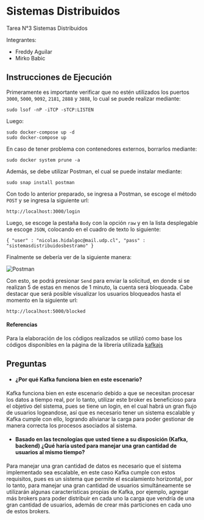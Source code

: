 # Sistemas Distribuidos
Tarea N°3 Sistemas Distribuidos

Integrantes:
- Freddy Aguilar
- Mirko Babic

## Instrucciones de Ejecución

Primeramente es importante verificar que no estén utilizados los puertos `3000`, `5000`, `9092`, `2181`, `2888` y `3888`, lo cual se puede realizar mediante:

```
sudo lsof -nP -iTCP -sTCP:LISTEN
```

Luego:

```
sudo docker-compose up -d
sudo docker-compose up
```
En caso de tener problema con contenedores externos, borrarlos mediante:

```
sudo docker system prune -a
```

Además, se debe utilizar Postman, el cual se puede instalar mediante:

```
sudo snap install postman
```

Con todo lo anterior preparado, se ingresa a Postman, se escoge el método `POST` y se ingresa la siguiente url:

`http://localhost:3000/login`

Luego, se escoge la pestaña `Body` con la opción `raw` y en la lista desplegable se escoge `JSON`, colocando en el cuadro de texto lo siguiente:

`{
 "user" : "nicolas.hidalgoc@mail.udp.cl",
 "pass" : "sistemasdistribuidosbestramo"
}`

Finalmente se debería ver de la siguiente manera:

![Postman](https://user-images.githubusercontent.com/103700122/169953179-d402cbb5-7ccb-4000-9978-7fcbfaca166c.png)

Con esto, se podrá presionar `Send` para enviar la solicitud, en donde si se realizan 5 de estas en menos de 1 minuto, la cuenta será bloqueada. Cabe destacar que será posible visualizar los usuarios bloqueados hasta el momento en la siguiente url:

`http://localhost:5000/blocked`

#### Referencias

Para la elaboración de los códigos realizados se utilizó como base los códigos disponibles en la página de la librería utilizada [kafkajs](https://www.npmjs.com/package/kafkajs/v/1.16.0)

## Preguntas

- #### ¿Por qué Kafka funciona bien en este escenario?

Kafka funciona bien en este escenario debido a que se necesitan procesar los datos a tiempo real, por lo tanto, utilizar este broker es beneficioso para el objetivo del sistema, pues se tiene un login, en el cual habrá un gran flujo de usuarios logeandose, así que es necesario tener un sistema escalable y Kafka cumple con ello, logrando alivianar la carga para poder gestionar de manera correcta los procesos asociados al sistema.


- #### Basado en las tecnologías que usted tiene a su disposición (Kafka, backend) ¿Qué haría usted para manejar una gran cantidad de usuarios al mismo tiempo?

Para manejar una gran cantidad de datos es necesario que el sistema implementado sea escalable, en este caso Kafka cumple con estos requisitos, pues es un sistema que permite el escalamiento horizontal, por lo tanto, para manejar una gran cantidad de usuarios simultáneamente se utilizarán algunas características propias de Kafka, por ejemplo, agregar más brokers para poder distribuir en cada uno la carga que vendría de una gran cantidad de usuarios, además de crear más particiones en cada uno de estos brokers.
